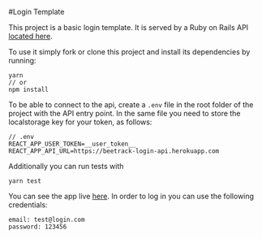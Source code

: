 #Login Template

This project is a basic login template. It is served by a Ruby on Rails API [located here](https://github.com/Zannisdf/login-api).

To use it simply fork or clone this project and install its dependencies by running:

```
yarn
// or
npm install
```

To be able to connect to the api, create a `.env` file in the root folder of the project with the API entry point. In the same file you need to store the localstorage key for your token, as follows:

```
// .env
REACT_APP_USER_TOKEN=__user_token__
REACT_APP_API_URL=https://beetrack-login-api.herokuapp.com
```

Additionally you can run tests with

```
yarn test
```

You can see the app live [here](https://bt-login-template.herokuapp.com/). In order to log in you can use the following credentials:

```
email: test@login.com
password: 123456
```



